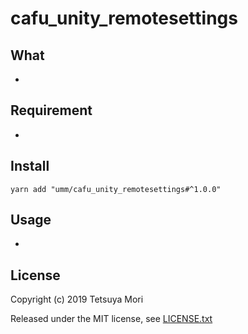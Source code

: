 # cafu_unity_remotesettings

## What

* 

## Requirement

* 

## Install

```shell
yarn add "umm/cafu_unity_remotesettings#^1.0.0"
```

## Usage

* 

## License

Copyright (c) 2019 Tetsuya Mori

Released under the MIT license, see [LICENSE.txt](LICENSE.txt)

